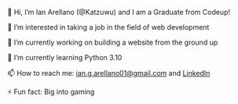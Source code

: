 👋 Hi, I’m Ian Arellano (@Katzuwu) and I am a Graduate from Codeup!

👀 I’m interested in taking a job in the field of web development

🔭 I’m currently working on building a website from the ground up

🌱 I’m currently learning Python 3.10

📫 How to reach me: ian.g.arellano01@gmail.com and [LinkedIn](https://www.linkedin.com/in/ian-arellano/)

⚡ Fun fact: Big into gaming
